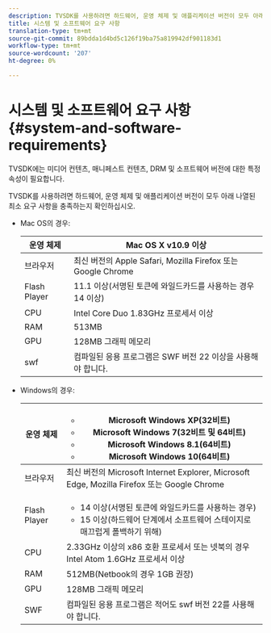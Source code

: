 ```yaml
---
description: TVSDK를 사용하려면 하드웨어, 운영 체제 및 애플리케이션 버전이 모두 아래 나열된 최소 요구 사항을 충족하는지 확인하십시오.
title: 시스템 및 소프트웨어 요구 사항
translation-type: tm+mt
source-git-commit: 89bdda1d4bd5c126f19ba75a819942df901183d1
workflow-type: tm+mt
source-wordcount: '207'
ht-degree: 0%

---
```



# 시스템 및 소프트웨어 요구 사항{#system-and-software-requirements}

TVSDK에는 미디어 컨텐츠, 매니페스트 컨텐츠, DRM 및 소프트웨어 버전에 대한 특정 속성이 필요합니다.

TVSDK를 사용하려면 하드웨어, 운영 체제 및 애플리케이션 버전이 모두 아래 나열된 최소 요구 사항을 충족하는지 확인하십시오.

<!--<a id="section_FD9C110E85BB483B869FBB94E5662710"></a>-->

* Mac OS의 경우:

   | 운영 체제 | Mac OS X v10.9 이상 |
   |---|---|
   | 브라우저 | 최신 버전의 Apple Safari, Mozilla Firefox 또는 Google Chrome |
   | Flash Player | 11.1 이상(서명된 토큰에 와일드카드를 사용하는 경우 14 이상) |
   | CPU | Intel Core Duo 1.83GHz 프로세서 이상 |
   | RAM | 513MB |
   | GPU | 128MB 그래픽 메모리 |
   | swf | 컴파일된 응용 프로그램은 SWF 버전 22 이상을 사용해야 합니다. |

* Windows의 경우:

   | 운영 체제 | <ul><li>Microsoft Windows XP(32비트)</li><li>Microsoft Windows 7(32비트 및 64비트)</li><li>Microsoft Windows 8.1(64비트)</li><li>Microsoft Windows 10(64비트)</li></ul> |
   |---|---|
   | 브라우저 | 최신 버전의 Microsoft Internet Explorer, Microsoft Edge, Mozilla Firefox 또는 Google Chrome |
   | Flash Player | <ul><li>14 이상(서명된 토큰에 와일드카드를 사용하는 경우)</li><li>15 이상(하드웨어 단계에서 소프트웨어 스테이지로 매끄럽게 폴백하기 위해)</li></ul> |
   | CPU | 2.33GHz 이상의 x86 호환 프로세서 또는 넷북의 경우 Intel Atom 1.6GHz 프로세서 이상 |
   | RAM | 512MB(Netbook의 경우 1GB 권장) |
   | GPU | 128MB 그래픽 메모리 |
   | SWF | 컴파일된 응용 프로그램은 적어도 swf 버전 22를 사용해야 합니다. |
